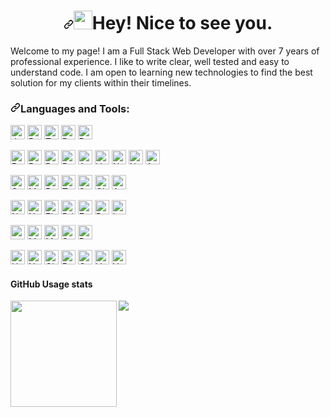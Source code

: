 <h1 align="center"><a id="user-content-hi-im-adam" class="anchor" aria-hidden="true" href="#hi-im-adam"><svg class="octicon octicon-link" viewBox="0 0 16 16" version="1.1" width="16" height="16" aria-hidden="true"><path fill-rule="evenodd" d="M7.775 3.275a.75.75 0 001.06 1.06l1.25-1.25a2 2 0 112.83 2.83l-2.5 2.5a2 2 0 01-2.83 0 .75.75 0 00-1.06 1.06 3.5 3.5 0 004.95 0l2.5-2.5a3.5 3.5 0 00-4.95-4.95l-1.25 1.25zm-4.69 9.64a2 2 0 010-2.83l2.5-2.5a2 2 0 012.83 0 .75.75 0 001.06-1.06 3.5 3.5 0 00-4.95 0l-2.5 2.5a3.5 3.5 0 004.95 4.95l1.25-1.25a.75.75 0 00-1.06-1.06l-1.25 1.25a2 2 0 01-2.83 0z"></path></svg></a><a target="_blank" rel="noopener noreferrer" href="https://raw.githubusercontent.com/iampavangandhi/iampavangandhi/master/gifs/Hi.gif"><img src="https://raw.githubusercontent.com/iampavangandhi/iampavangandhi/master/gifs/Hi.gif" width="30px" style="max-width:100%;"></a>Hey! Nice to see you.</h1>
Welcome to my page!
I am a Full Stack Web Developer with over 7 years of professional experience. I like to write clear, well tested and easy to understand code. I am open to learning new technologies to find the best solution for my clients within their timelines.

<h3><a id="user-content-things-i-code-with" class="anchor" aria-hidden="true" href="#things-i-code-with"><svg class="octicon octicon-link" viewBox="0 0 16 16" version="1.1" width="16" height="16" aria-hidden="true"><path fill-rule="evenodd" d="M7.775 3.275a.75.75 0 001.06 1.06l1.25-1.25a2 2 0 112.83 2.83l-2.5 2.5a2 2 0 01-2.83 0 .75.75 0 00-1.06 1.06 3.5 3.5 0 004.95 0l2.5-2.5a3.5 3.5 0 00-4.95-4.95l-1.25 1.25zm-4.69 9.64a2 2 0 010-2.83l2.5-2.5a2 2 0 012.83 0 .75.75 0 001.06-1.06 3.5 3.5 0 00-4.95 0l-2.5 2.5a3.5 3.5 0 004.95 4.95l1.25-1.25a.75.75 0 00-1.06-1.06l-1.25 1.25a2 2 0 01-2.83 0z"></path></svg></a>Languages and Tools:</h3>

<p>
  <a
    target="_blank"
    rel="noopener noreferrer"
    href="https://camo.githubusercontent.com/0734b6e3e51fd74ee64632164fe978eeaa0fdc4c3bc8d05b7d47e03c4d8a3203/68747470733a2f2f696d672e736869656c64732e696f2f62616467652f4a6176615363726970742d4637444631453f7374796c653d666c6174266c6f676f3d6a617661736372697074266c6f676f436f6c6f723d626c61636b"
    ><img
      src="https://camo.githubusercontent.com/0734b6e3e51fd74ee64632164fe978eeaa0fdc4c3bc8d05b7d47e03c4d8a3203/68747470733a2f2f696d672e736869656c64732e696f2f62616467652f4a6176615363726970742d4637444631453f7374796c653d666c6174266c6f676f3d6a617661736372697074266c6f676f436f6c6f723d626c61636b"
      alt="Javascript"
      data-canonical-src="https://img.shields.io/badge/JavaScript-F7DF1E?style=flat&amp;logo=javascript&amp;logoColor=black"
      style="max-width: auto; height: 23px; "
  /></a>
  <a
    target="_blank"
    rel="noopener noreferrer"
    href="https://camo.githubusercontent.com/130ff6c2a2acacb2079da19ee675d2c11128b4f72c7afdb6569f6d16ebe11056/68747470733a2f2f696d672e736869656c64732e696f2f62616467652f2d707974686f6e2d3337373641423f7374796c653d666c61742d737175617265266c6f676f3d507974686f6e266c6f676f436f6c6f723d7768697465"
    ><img
      src="https://camo.githubusercontent.com/130ff6c2a2acacb2079da19ee675d2c11128b4f72c7afdb6569f6d16ebe11056/68747470733a2f2f696d672e736869656c64732e696f2f62616467652f2d707974686f6e2d3337373641423f7374796c653d666c61742d737175617265266c6f676f3d507974686f6e266c6f676f436f6c6f723d7768697465"
      alt="Python"
      data-canonical-src="https://img.shields.io/badge/Python-F7DF1E?style=flat&amp;logo=python&amp;logoColor=black"
      style="max-width: auto; height: 23px; "
  /></a>
  <a
    target="_blank"
    rel="noopener noreferrer"
    href="https://camo.githubusercontent.com/6cf9abe9d706421df40ff4feff208a5728df2b77f9eb21f24d09df00a0d69203/68747470733a2f2f696d672e736869656c64732e696f2f62616467652f547970655363726970742d3030374143433f7374796c653d666f722d7468652d6261646765266c6f676f3d74797065736372697074266c6f676f436f6c6f723d7768697465"
    ><img
      src="https://camo.githubusercontent.com/6cf9abe9d706421df40ff4feff208a5728df2b77f9eb21f24d09df00a0d69203/68747470733a2f2f696d672e736869656c64732e696f2f62616467652f547970655363726970742d3030374143433f7374796c653d666f722d7468652d6261646765266c6f676f3d74797065736372697074266c6f676f436f6c6f723d7768697465"
      alt="Typescript"
      data-canonical-src="https://img.shields.io/badge/TypeScript-007ACC?style=for-the-badge&logo=typescript&logoColor=white"
      style="height: 23px; max-width: auto"
  /></a>
  <a
    target="_blank"
    rel="noopener noreferrer"
    href="https://camo.githubusercontent.com/02914afc1f51d55c8acac01c200a410efd74fffdff325678f6df6c22ae68a7ee/68747470733a2f2f696d672e736869656c64732e696f2f62616467652f5048502d3737374242343f7374796c653d666f722d7468652d6261646765266c6f676f3d706870266c6f676f436f6c6f723d7768697465"
    ><img
      src="https://camo.githubusercontent.com/02914afc1f51d55c8acac01c200a410efd74fffdff325678f6df6c22ae68a7ee/68747470733a2f2f696d672e736869656c64732e696f2f62616467652f5048502d3737374242343f7374796c653d666f722d7468652d6261646765266c6f676f3d706870266c6f676f436f6c6f723d7768697465"
      alt="PHP"
      data-canonical-src="https://img.shields.io/badge/PHP-777BB4?style=for-the-badge&logo=php&logoColor=white"
      style="height: 23px; max-width: auto"
  /></a>
  <a
    target="_blank"
    rel="noopener noreferrer"
    href="https://camo.githubusercontent.com/7f611eb7fa49f2b2cf006f5164f75e1b4fafd3d967bfe0b00b717d3a10ebd44d/68747470733a2f2f696d672e736869656c64732e696f2f62616467652f527562792d4343333432443f7374796c653d666f722d7468652d6261646765266c6f676f3d72756279266c6f676f436f6c6f723d7768697465"
    ><img
      src="https://camo.githubusercontent.com/7f611eb7fa49f2b2cf006f5164f75e1b4fafd3d967bfe0b00b717d3a10ebd44d/68747470733a2f2f696d672e736869656c64732e696f2f62616467652f527562792d4343333432443f7374796c653d666f722d7468652d6261646765266c6f676f3d72756279266c6f676f436f6c6f723d7768697465"
      alt="Ruby"
      data-canonical-src="https://img.shields.io/badge/Ruby-CC342D?style=for-the-badge&logo=ruby&logoColor=white"
      style="height: 23px; max-width: auto"
  /></a>
</p>
  

<p>
  <a
    target="_blank"
    rel="noopener noreferrer"
    href="https://camo.githubusercontent.com/e10320df09d2d95e5a1cc8f0ce1b52538db9d62eff2725f3a594995babae60c7/68747470733a2f2f696d672e736869656c64732e696f2f62616467652f52656163742d3230323332413f7374796c653d666c6174266c6f676f3d7265616374266c6f676f436f6c6f723d363144414642"
    ><img
      src="https://camo.githubusercontent.com/e10320df09d2d95e5a1cc8f0ce1b52538db9d62eff2725f3a594995babae60c7/68747470733a2f2f696d672e736869656c64732e696f2f62616467652f52656163742d3230323332413f7374796c653d666c6174266c6f676f3d7265616374266c6f676f436f6c6f723d363144414642"
      alt="React"
      data-canonical-src="https://img.shields.io/badge/React-20232A?style=flat&amp;logo=react&amp;logoColor=61DAFB"
      style="max-width: auto; height: 23px; "
  /></a>
  <a
    target="_blank"
    rel="noopener noreferrer"
    href="https://camo.githubusercontent.com/ab492acda3600d641aa87a179c5cfa09875c198809045d835210a381edae87b9/68747470733a2f2f696d672e736869656c64732e696f2f62616467652f52656163745f526f757465722d4341343234353f7374796c653d666c6174266c6f676f3d72656163742d726f75746572266c6f676f436f6c6f723d7768697465"
    ><img
      src="https://camo.githubusercontent.com/ab492acda3600d641aa87a179c5cfa09875c198809045d835210a381edae87b9/68747470733a2f2f696d672e736869656c64732e696f2f62616467652f52656163745f526f757465722d4341343234353f7374796c653d666c6174266c6f676f3d72656163742d726f75746572266c6f676f436f6c6f723d7768697465"
      alt="React-router"
      data-canonical-src="https://img.shields.io/badge/React_Router-CA4245?style=flat&amp;logo=react-router&amp;logoColor=white"
      style="max-width: auto; height: 23px; "
  /></a>
  <a
    target="_blank"
    rel="noopener noreferrer"
    href="https://camo.githubusercontent.com/71af087f3233041f5dcdcdf4ce1f5a39026cd9aa695b5f28aa509f603f6404e4/68747470733a2f2f696d672e736869656c64732e696f2f62616467652f52656475782d3539334438383f7374796c653d666c6174266c6f676f3d7265647578266c6f676f436f6c6f723d7768697465"
    ><img
      src="https://camo.githubusercontent.com/71af087f3233041f5dcdcdf4ce1f5a39026cd9aa695b5f28aa509f603f6404e4/68747470733a2f2f696d672e736869656c64732e696f2f62616467652f52656475782d3539334438383f7374796c653d666c6174266c6f676f3d7265647578266c6f676f436f6c6f723d7768697465"
      alt="Redux"
      data-canonical-src="https://img.shields.io/badge/Redux-593D88?style=flat&amp;logo=redux&amp;logoColor=white"
      style="max-width: auto; height: 23px; "
  /></a>
  <a
    target="_blank"
    rel="noopener noreferrer"
    href="https://camo.githubusercontent.com/dc37ea9cc0a378680d407a6ce6930bdd2c6b982a7284317798630bae82c48b3c/68747470733a2f2f696d672e736869656c64732e696f2f62616467652f2d52784a732d4237313738433f7374796c653d666c61742d737175617265266c6f676f3d726561637469766578266c6f676f436f6c6f723d7768697465"
    ><img
      src="https://camo.githubusercontent.com/dc37ea9cc0a378680d407a6ce6930bdd2c6b982a7284317798630bae82c48b3c/68747470733a2f2f696d672e736869656c64732e696f2f62616467652f2d52784a732d4237313738433f7374796c653d666c61742d737175617265266c6f676f3d726561637469766578266c6f676f436f6c6f723d7768697465"
      alt="Rxjs"
      data-canonical-src="https://img.shields.io/badge/Rxjs-593D88?style=flat&amp;logo=Rxjs&amp;logoColor=white"
      style="max-width: auto; height: 23px; "
  /></a>
  <a
    target="_blank"
    rel="noopener noreferrer"
    href="https://camo.githubusercontent.com/ff2baf6c78c6a722f95c6b0ef52f409d7f50ffaccb826483b3a669b967ddbc67/68747470733a2f2f696d672e736869656c64732e696f2f62616467652f2d416e67756c61722d4444303033313f7374796c653d666c61742d737175617265266c6f676f3d616e67756c6172266c6f676f436f6c6f723d7768697465"
    ><img
      src="https://camo.githubusercontent.com/ff2baf6c78c6a722f95c6b0ef52f409d7f50ffaccb826483b3a669b967ddbc67/68747470733a2f2f696d672e736869656c64732e696f2f62616467652f2d416e67756c61722d4444303033313f7374796c653d666c61742d737175617265266c6f676f3d616e67756c6172266c6f676f436f6c6f723d7768697465"
      alt="Angular"
      data-canonical-src="https://img.shields.io/badge/Angular-20232A?style=flat&amp;logo=angular&amp;logoColor=61DAFB"
      style="max-width: auto; height: 23px; "
  /></a>
    <a
    target="_blank"
    rel="noopener noreferrer"
    href="https://camo.githubusercontent.com/50d43af9b68ef63015963f40aac894898d7c655ed221f0bce5013787a68aba26/68747470733a2f2f696d672e736869656c64732e696f2f62616467652f5675652e6a732d3335343935453f7374796c653d666f722d7468652d6261646765266c6f676f3d767565646f746a73266c6f676f436f6c6f723d344643303844"
    ><img
      src="https://camo.githubusercontent.com/50d43af9b68ef63015963f40aac894898d7c655ed221f0bce5013787a68aba26/68747470733a2f2f696d672e736869656c64732e696f2f62616467652f5675652e6a732d3335343935453f7374796c653d666f722d7468652d6261646765266c6f676f3d767565646f746a73266c6f676f436f6c6f723d344643303844"
      alt="Vue"
      data-canonical-src="https://img.shields.io/badge/Vue.js-35495E?style=for-the-badge&logo=vuedotjs&logoColor=4FC08D"
      style="height: 23px; max-width: auto"
  /></a>
    <a
    target="_blank"
    rel="noopener noreferrer"
    href="https://camo.githubusercontent.com/a2ef46f4aec1799b4366d5dd9e4cc60c250b9a4a1e0a4cea21bae63660b63a25/68747470733a2f2f696d672e736869656c64732e696f2f62616467652f6e6578742e6a732d3030303030303f7374796c653d666f722d7468652d6261646765266c6f676f3d6e657874646f746a73266c6f676f436f6c6f723d7768697465"
    ><img
      src="https://camo.githubusercontent.com/a2ef46f4aec1799b4366d5dd9e4cc60c250b9a4a1e0a4cea21bae63660b63a25/68747470733a2f2f696d672e736869656c64732e696f2f62616467652f6e6578742e6a732d3030303030303f7374796c653d666f722d7468652d6261646765266c6f676f3d6e657874646f746a73266c6f676f436f6c6f723d7768697465"
      alt="Next"
      data-canonical-src="https://img.shields.io/badge/next.js-000000?style=for-the-badge&logo=nextdotjs&logoColor=white"
      style="height: 23px; max-width: auto"
  /></a>
    <a
    target="_blank"
    rel="noopener noreferrer"
    href="https://camo.githubusercontent.com/a849e28bb1746e47d24747cd18dc66a40cc5cd5ba5e05fe382225561b8d1717f/68747470733a2f2f696d672e736869656c64732e696f2f62616467652f6e7578742e6a732d3030433538453f7374796c653d666f722d7468652d6261646765266c6f676f3d6e757874646f746a73266c6f676f436f6c6f723d7768697465"
    ><img
      src="https://camo.githubusercontent.com/a849e28bb1746e47d24747cd18dc66a40cc5cd5ba5e05fe382225561b8d1717f/68747470733a2f2f696d672e736869656c64732e696f2f62616467652f6e7578742e6a732d3030433538453f7374796c653d666f722d7468652d6261646765266c6f676f3d6e757874646f746a73266c6f676f436f6c6f723d7768697465"
      alt="Nuxt"
      data-canonical-src="https://img.shields.io/badge/nuxt.js-00C58E?style=for-the-badge&logo=nuxtdotjs&logoColor=white"
      style="height: 23px; max-width: auto"
  /></a>
  <a
    target="_blank"
    rel="noopener noreferrer"
    href="https://camo.githubusercontent.com/d7a4d24429861efcc537d81b833623ff3d3679477fc40bdc4327287390886e4d/68747470733a2f2f696d672e736869656c64732e696f2f62616467652f2d41706f6c6c6f2532304772617068514c2d3331314338373f7374796c653d666c61742d737175617265266c6f676f3d61706f6c6c6f2d6772617068716c266c6f676f436f6c6f723d7768697465"
    ><img
      src="https://camo.githubusercontent.com/d7a4d24429861efcc537d81b833623ff3d3679477fc40bdc4327287390886e4d/68747470733a2f2f696d672e736869656c64732e696f2f62616467652f2d41706f6c6c6f2532304772617068514c2d3331314338373f7374796c653d666c61742d737175617265266c6f676f3d61706f6c6c6f2d6772617068716c266c6f676f436f6c6f723d7768697465"
      alt="Apollo"
      data-canonical-src="https://img.shields.io/badge/Apollo-20232A?style=flat&amp;logo=Apollo&amp;logoColor=61DAFB"
      style="max-width: auto; height: 23px; "
  /></a>
</p>

<p>
 <a
    target="_blank"
    rel="noopener noreferrer"
    href="https://camo.githubusercontent.com/21104191b4f90ccf7e7b0f3c72e3b63d8150d86173f8c58787b4fc69b0603923/68747470733a2f2f696d672e736869656c64732e696f2f62616467652f536173732d4343363639393f7374796c653d666c6174266c6f676f3d73617373266c6f676f436f6c6f723d7768697465"
    ><img
      src="https://camo.githubusercontent.com/21104191b4f90ccf7e7b0f3c72e3b63d8150d86173f8c58787b4fc69b0603923/68747470733a2f2f696d672e736869656c64732e696f2f62616467652f536173732d4343363639393f7374796c653d666c6174266c6f676f3d73617373266c6f676f436f6c6f723d7768697465"
      alt="Sass"
      data-canonical-src="https://img.shields.io/badge/Sass-CC6699?style=flat&amp;logo=sass&amp;logoColor=white"
      style="max-width: auto; height: 23px; "
  /></a>
  <a
    target="_blank"
    rel="noopener noreferrer"
    href="https://camo.githubusercontent.com/2c2e3cab0541596a12e216df86e68fa554256f25826b55a068993a3edfbcd0e8/68747470733a2f2f696d672e736869656c64732e696f2f62616467652f4d6174657269616c2d2d55492d3030383143423f7374796c653d666f722d7468652d6261646765266c6f676f3d6d6174657269616c2d7569266c6f676f436f6c6f723d7768697465"
    ><img
      src="https://camo.githubusercontent.com/2c2e3cab0541596a12e216df86e68fa554256f25826b55a068993a3edfbcd0e8/68747470733a2f2f696d672e736869656c64732e696f2f62616467652f4d6174657269616c2d2d55492d3030383143423f7374796c653d666f722d7468652d6261646765266c6f676f3d6d6174657269616c2d7569266c6f676f436f6c6f723d7768697465"
      alt="Material"
      data-canonical-src="https://img.shields.io/badge/Material--UI-0081CB?style=for-the-badge&logo=material-ui&logoColor=white"
      style="height: 23px; max-width: auto"
  /></a>
  <a
    target="_blank"
    rel="noopener noreferrer"
    href="https://camo.githubusercontent.com/b13ed67c809178963ce9d538175b02649800772be1ce0cb02da5879e5614e236/68747470733a2f2f696d672e736869656c64732e696f2f62616467652f426f6f7473747261702d3536334437433f7374796c653d666f722d7468652d6261646765266c6f676f3d626f6f747374726170266c6f676f436f6c6f723d7768697465"
    ><img
      src="https://camo.githubusercontent.com/b13ed67c809178963ce9d538175b02649800772be1ce0cb02da5879e5614e236/68747470733a2f2f696d672e736869656c64732e696f2f62616467652f426f6f7473747261702d3536334437433f7374796c653d666f722d7468652d6261646765266c6f676f3d626f6f747374726170266c6f676f436f6c6f723d7768697465"
      alt="Bootstrap"
      data-canonical-src="https://img.shields.io/badge/Bootstrap-563D7C?style=for-the-badge&logo=bootstrap&logoColor=white"
      style="height: 23px; max-width: auto"
  /></a>
  <a
    target="_blank"
    rel="noopener noreferrer"
    href="https://camo.githubusercontent.com/e9b080a6541e5355827ea91b6a0302cbbc54af4705b0c6b0f1561a0957ced2fb/68747470733a2f2f696d672e736869656c64732e696f2f62616467652f5461696c77696e645f4353532d3338423241433f7374796c653d666f722d7468652d6261646765266c6f676f3d7461696c77696e642d637373266c6f676f436f6c6f723d7768697465"
    ><img
      src="https://camo.githubusercontent.com/e9b080a6541e5355827ea91b6a0302cbbc54af4705b0c6b0f1561a0957ced2fb/68747470733a2f2f696d672e736869656c64732e696f2f62616467652f5461696c77696e645f4353532d3338423241433f7374796c653d666f722d7468652d6261646765266c6f676f3d7461696c77696e642d637373266c6f676f436f6c6f723d7768697465"
      alt="Tailwind"
      data-canonical-src="https://img.shields.io/badge/Tailwind_CSS-38B2AC?style=for-the-badge&logo=tailwind-css&logoColor=white"
      style="height: 23px; max-width: auto"
  /></a>
  <a
    target="_blank"
    rel="noopener noreferrer"
    href="https://camo.githubusercontent.com/41326de293d3848e2ab0f29bf1680427128757fe6b586ceddf1097cb4eeb5ff7/68747470733a2f2f696d672e736869656c64732e696f2f62616467652f7374796c65642d2d636f6d706f6e656e74732d4442373039333f7374796c653d666f722d7468652d6261646765266c6f676f3d7374796c65642d636f6d706f6e656e7473266c6f676f436f6c6f723d7768697465"
    ><img
      src="https://camo.githubusercontent.com/41326de293d3848e2ab0f29bf1680427128757fe6b586ceddf1097cb4eeb5ff7/68747470733a2f2f696d672e736869656c64732e696f2f62616467652f7374796c65642d2d636f6d706f6e656e74732d4442373039333f7374796c653d666f722d7468652d6261646765266c6f676f3d7374796c65642d636f6d706f6e656e7473266c6f676f436f6c6f723d7768697465"
      alt="Styled components"
      data-canonical-src="https://img.shields.io/badge/styled--components-DB7093?style=for-the-badge&logo=styled-components&logoColor=white"
      style="height: 23px; max-width: auto"
  /></a>
  <a
    target="_blank"
    rel="noopener noreferrer"
    href="https://camo.githubusercontent.com/e2b86933df6ffcb85178751ad544fa0b073acabaafd9453ca060fdd43b51213d/68747470733a2f2f696d672e736869656c64732e696f2f62616467652f4368616b72612d2d55492d3331393739353f7374796c653d666f722d7468652d6261646765266c6f676f3d6368616b72612d7569266c6f676f436f6c6f723d7768697465"
    ><img
      src="https://camo.githubusercontent.com/e2b86933df6ffcb85178751ad544fa0b073acabaafd9453ca060fdd43b51213d/68747470733a2f2f696d672e736869656c64732e696f2f62616467652f4368616b72612d2d55492d3331393739353f7374796c653d666f722d7468652d6261646765266c6f676f3d6368616b72612d7569266c6f676f436f6c6f723d7768697465"
      alt="Chakra"
      data-canonical-src="https://img.shields.io/badge/Chakra--UI-319795?style=for-the-badge&logo=chakra-ui&logoColor=white"
      style="height: 23px; max-width: auto"
  /></a>
  <a
    target="_blank"
    rel="noopener noreferrer"
    href="https://camo.githubusercontent.com/153ea9822bd3d502540fb5ef39abbdc1ef69d68cef87ac49e05f6b93c6a57e94/68747470733a2f2f696d672e736869656c64732e696f2f62616467652f416e7425323044657369676e2d3138393046463f7374796c653d666f722d7468652d6261646765266c6f676f3d616e7464657369676e266c6f676f436f6c6f723d7768697465"
    ><img
      src="https://camo.githubusercontent.com/153ea9822bd3d502540fb5ef39abbdc1ef69d68cef87ac49e05f6b93c6a57e94/68747470733a2f2f696d672e736869656c64732e696f2f62616467652f416e7425323044657369676e2d3138393046463f7374796c653d666f722d7468652d6261646765266c6f676f3d616e7464657369676e266c6f676f436f6c6f723d7768697465"
      alt="AntDesign"
      data-canonical-src="https://img.shields.io/badge/Ant%20Design-1890FF?style=for-the-badge&logo=antdesign&logoColor=white"
      style="height: 23px; max-width: auto"
  /></a>
</p>  

<p>
  <a
    target="_blank"
    rel="noopener noreferrer"
    href="https://camo.githubusercontent.com/e94d5356dbffad915213783a815cfefb9fdf394b5e2f442732893fe0a6dccf26/68747470733a2f2f696d672e736869656c64732e696f2f62616467652f4e6f64652e6a732d3433383533443f7374796c653d666c6174266c6f676f3d6e6f64652e6a73266c6f676f436f6c6f723d7768697465"
    ><img
      src="https://camo.githubusercontent.com/e94d5356dbffad915213783a815cfefb9fdf394b5e2f442732893fe0a6dccf26/68747470733a2f2f696d672e736869656c64732e696f2f62616467652f4e6f64652e6a732d3433383533443f7374796c653d666c6174266c6f676f3d6e6f64652e6a73266c6f676f436f6c6f723d7768697465"
      alt="Node-js"
      data-canonical-src="https://img.shields.io/badge/Node.js-43853D?style=flat&amp;logo=node.js&amp;logoColor=white"
      style="max-width: auto; height: 23px; "
  /></a>
  <a
    target="_blank"
    rel="noopener noreferrer"
    href="https://camo.githubusercontent.com/7f8b6716845b5d9cd69f8ce04e587bb955f45040549f33cbd5e9baf464ae5e7e/68747470733a2f2f696d672e736869656c64732e696f2f62616467652f2d4e6573744a732d6561323834353f7374796c653d666c61742d737175617265266c6f676f3d6e6573746a73266c6f676f436f6c6f723d7768697465"
    ><img
      src="https://camo.githubusercontent.com/7f8b6716845b5d9cd69f8ce04e587bb955f45040549f33cbd5e9baf464ae5e7e/68747470733a2f2f696d672e736869656c64732e696f2f62616467652f2d4e6573744a732d6561323834353f7374796c653d666c61742d737175617265266c6f676f3d6e6573746a73266c6f676f436f6c6f723d7768697465"
      alt="Nest"
      data-canonical-src="https://img.shields.io/badge/Nest-43853D?style=flat&amp;logo=Nest&amp;logoColor=white"
      style="max-width: auto; height: 23px; "
  /></a>
  <a
    target="_blank"
    rel="noopener noreferrer"
    href="https://camo.githubusercontent.com/3247036052834e4ce99fc7ee13aa6b5518be941338df7982a952972c5647a5ef/68747470733a2f2f696d672e736869656c64732e696f2f62616467652f2d466c61736b2d3030303030303f7374796c653d666c61742d737175617265266c6f676f3d466c61736b266c6f676f436f6c6f723d666666666666"
    ><img
      src="https://camo.githubusercontent.com/3247036052834e4ce99fc7ee13aa6b5518be941338df7982a952972c5647a5ef/68747470733a2f2f696d672e736869656c64732e696f2f62616467652f2d466c61736b2d3030303030303f7374796c653d666c61742d737175617265266c6f676f3d466c61736b266c6f676f436f6c6f723d666666666666"
      alt="FLask"
      data-canonical-src="https://img.shields.io/badge/FLask-F7DF1E?style=flat&amp;logo=flask&amp;logoColor=black"
      style="max-width: auto; height: 23px; "
  /></a>
  <a
    target="_blank"
    rel="noopener noreferrer"
    href="https://camo.githubusercontent.com/b11ad5990163106a47b252acd22ace1f29249b66480864927c6d10f53fa6a1e7/68747470733a2f2f696d672e736869656c64732e696f2f62616467652f2d446a616e676f2d3039324532303f7374796c653d666c61742d737175617265266c6f676f3d446a616e676f266c6f676f436f6c6f723d666666666666"
    ><img
      src="https://camo.githubusercontent.com/b11ad5990163106a47b252acd22ace1f29249b66480864927c6d10f53fa6a1e7/68747470733a2f2f696d672e736869656c64732e696f2f62616467652f2d446a616e676f2d3039324532303f7374796c653d666c61742d737175617265266c6f676f3d446a616e676f266c6f676f436f6c6f723d666666666666"
      alt="DJango"
      data-canonical-src="https://img.shields.io/badge/DJango-F7DF1E?style=flat&amp;logo=django&amp;logoColor=black"
      style="max-width: auto; height: 23px; "
  /></a>
    <a
    target="_blank"
    rel="noopener noreferrer"
    href="https://camo.githubusercontent.com/f41648d00d86a96ea27c0394eb06fc93ac2c0ebc3cd90b8d81825d11390b5324/68747470733a2f2f696d672e736869656c64732e696f2f62616467652f666173746170692d3130393938393f7374796c653d666f722d7468652d6261646765266c6f676f3d46415354415049266c6f676f436f6c6f723d7768697465"
    ><img
      src="https://camo.githubusercontent.com/f41648d00d86a96ea27c0394eb06fc93ac2c0ebc3cd90b8d81825d11390b5324/68747470733a2f2f696d672e736869656c64732e696f2f62616467652f666173746170692d3130393938393f7374796c653d666f722d7468652d6261646765266c6f676f3d46415354415049266c6f676f436f6c6f723d7768697465"
      alt="Fast API"
      data-canonical-src="https://img.shields.io/badge/fastapi-109989?style=for-the-badge&logo=FASTAPI&logoColor=white"
      style="height: 23px; max-width: auto"
  /></a>
  <a
    target="_blank"
    rel="noopener noreferrer"
    href="https://camo.githubusercontent.com/1ab1a7ec3f2dd01c7960044047e96a86aed5111004c9b0b86e852eac461bedac/68747470733a2f2f696d672e736869656c64732e696f2f62616467652f527562795f6f6e5f5261696c732d4343303030303f7374796c653d666f722d7468652d6261646765266c6f676f3d727562792d6f6e2d7261696c73266c6f676f436f6c6f723d7768697465"
    ><img
      src="https://camo.githubusercontent.com/1ab1a7ec3f2dd01c7960044047e96a86aed5111004c9b0b86e852eac461bedac/68747470733a2f2f696d672e736869656c64732e696f2f62616467652f527562795f6f6e5f5261696c732d4343303030303f7374796c653d666f722d7468652d6261646765266c6f676f3d727562792d6f6e2d7261696c73266c6f676f436f6c6f723d7768697465"
      alt="Ruby_on_Rails"
      data-canonical-src="https://img.shields.io/badge/Ruby_on_Rails-F7DF1E?style=flat&amp;logo=Ruby_on_Rails&amp;logoColor=black"
      style="height:20px; max-width: auto; height: 23px; "
  /></a>
  <a
    target="_blank"
    rel="noopener noreferrer"
    href="https://camo.githubusercontent.com/316ccceb2c875497ee2197622c2040a241b8afe4ff78ab7cc0161ee2a644b8a3/68747470733a2f2f696d672e736869656c64732e696f2f62616467652f4c61726176656c2d4646324432303f7374796c653d666f722d7468652d6261646765266c6f676f3d6c61726176656c266c6f676f436f6c6f723d7768697465"
    ><img
      src="https://camo.githubusercontent.com/316ccceb2c875497ee2197622c2040a241b8afe4ff78ab7cc0161ee2a644b8a3/68747470733a2f2f696d672e736869656c64732e696f2f62616467652f4c61726176656c2d4646324432303f7374796c653d666f722d7468652d6261646765266c6f676f3d6c61726176656c266c6f676f436f6c6f723d7768697465"
      alt="Laravel"
      data-canonical-src="https://img.shields.io/badge/Laravel-FF2D20?style=for-the-badge&logo=laravel&logoColor=white"
      style="height:20px; max-width: auto; height: 23px; "
  /></a>
</p>

<p>
  <a
    target="_blank"
    rel="noopener noreferrer"
    href="https://camo.githubusercontent.com/281c069a2703e948b536500b9fd808cb4fb2496b3b66741db4013a2c89e91986/68747470733a2f2f696d672e736869656c64732e696f2f62616467652f506f737467726553514c2d3331363139323f7374796c653d666f722d7468652d6261646765266c6f676f3d706f737467726573716c266c6f676f436f6c6f723d7768697465"
    ><img
      src="https://camo.githubusercontent.com/281c069a2703e948b536500b9fd808cb4fb2496b3b66741db4013a2c89e91986/68747470733a2f2f696d672e736869656c64732e696f2f62616467652f506f737467726553514c2d3331363139323f7374796c653d666f722d7468652d6261646765266c6f676f3d706f737467726573716c266c6f676f436f6c6f723d7768697465"
      alt="postgres"
      data-canonical-src="https://img.shields.io/badge/postgres-F7DF1E?style=flat&amp;logo=postgres&amp;logoColor=black"
      style="height:20px; max-width: auto; height: 23px; "
  /></a>
  <a
    target="_blank"
    rel="noopener noreferrer"
    href="https://camo.githubusercontent.com/6ede6cf733e385080214589407d1cd6a88b3633990241eee703bbbef6b2c8051/68747470733a2f2f696d672e736869656c64732e696f2f62616467652f2d4d7953514c2d3434373941313f7374796c653d666c61742d737175617265266c6f676f3d4d7953514c266c6f676f436f6c6f723d666666666666"
    ><img
      src="https://camo.githubusercontent.com/6ede6cf733e385080214589407d1cd6a88b3633990241eee703bbbef6b2c8051/68747470733a2f2f696d672e736869656c64732e696f2f62616467652f2d4d7953514c2d3434373941313f7374796c653d666c61742d737175617265266c6f676f3d4d7953514c266c6f676f436f6c6f723d666666666666"
      alt="MySQL"
      data-canonical-src="https://img.shields.io/badge/MySQL-F7DF1E?style=flat&amp;logo=MySQL&amp;logoColor=black"
      style="height:20px; max-width: auto; height: 23px; "
  /></a>
  <a
    target="_blank"
    rel="noopener noreferrer"
    href="https://camo.githubusercontent.com/8525e7e6900fc4c5546b0442f8a2f187b802e9f40d431ac7394d2c1509234ad9/68747470733a2f2f696d672e736869656c64732e696f2f62616467652f2d4d6f6e676f44422d3133616135323f7374796c653d666c61742d737175617265266c6f676f3d6d6f6e676f6462266c6f676f436f6c6f723d7768697465"
    ><img
      src="https://camo.githubusercontent.com/8525e7e6900fc4c5546b0442f8a2f187b802e9f40d431ac7394d2c1509234ad9/68747470733a2f2f696d672e736869656c64732e696f2f62616467652f2d4d6f6e676f44422d3133616135323f7374796c653d666c61742d737175617265266c6f676f3d6d6f6e676f6462266c6f676f436f6c6f723d7768697465"
      alt="MongoDB"
      data-canonical-src="https://img.shields.io/badge/MongoDB-white?style=for-the-badge&logo=mongodb&logoColor=4EA94B"
      style="height:20px; max-width: auto; height: 23px; "
  /></a>
  <a
    target="_blank"
    rel="noopener noreferrer"
    href="https://camo.githubusercontent.com/932123bf240349f3785c02228b113b06299079e8740f480c767e8335fd6d752a/68747470733a2f2f696d672e736869656c64732e696f2f62616467652f53514c6974652d3037343035453f7374796c653d666f722d7468652d6261646765266c6f676f3d73716c697465266c6f676f436f6c6f723d7768697465"
    ><img
      src="https://camo.githubusercontent.com/932123bf240349f3785c02228b113b06299079e8740f480c767e8335fd6d752a/68747470733a2f2f696d672e736869656c64732e696f2f62616467652f53514c6974652d3037343035453f7374796c653d666f722d7468652d6261646765266c6f676f3d73716c697465266c6f676f436f6c6f723d7768697465"
      alt="SQLite"
      data-canonical-src="https://img.shields.io/badge/SQLite-07405E?style=for-the-badge&logo=sqlite&logoColor=white"
      style="height:20px; max-width: auto; height: 23px; "
  /></a>
  <a
    target="_blank"
    rel="noopener noreferrer"
    href="https://camo.githubusercontent.com/16c5d674d150e47e77738a333e74716023295715c956aaf84615cef3f50675ed/68747470733a2f2f696d672e736869656c64732e696f2f62616467652f72656469732d2532334444303033312e7376673f267374796c653d666f722d7468652d6261646765266c6f676f3d7265646973266c6f676f436f6c6f723d7768697465"
    ><img
      src="https://camo.githubusercontent.com/16c5d674d150e47e77738a333e74716023295715c956aaf84615cef3f50675ed/68747470733a2f2f696d672e736869656c64732e696f2f62616467652f72656469732d2532334444303033312e7376673f267374796c653d666f722d7468652d6261646765266c6f676f3d7265646973266c6f676f436f6c6f723d7768697465"
      alt="Redis"
      data-canonical-src="https://img.shields.io/badge/redis-%23DD0031.svg?&style=for-the-badge&logo=redis&logoColor=white"
      style="height:20px; max-width: auto; height: 23px; "
  /></a>
</p>
  
<p>
  <a
    target="_blank"
    rel="noopener noreferrer"
    href="https://camo.githubusercontent.com/983c3c179ded756667ba6a2411c1a66b0dcd5b8e2a308a379e784caf2fdd477e/68747470733a2f2f696d672e736869656c64732e696f2f62616467652f2d4865726f6b752d3433303039383f7374796c653d666c6174266c6f676f3d6865726f6b75"
    ><img
      src="https://camo.githubusercontent.com/983c3c179ded756667ba6a2411c1a66b0dcd5b8e2a308a379e784caf2fdd477e/68747470733a2f2f696d672e736869656c64732e696f2f62616467652f2d4865726f6b752d3433303039383f7374796c653d666c6174266c6f676f3d6865726f6b75"
      alt="Heroku"
      data-canonical-src="https://img.shields.io/badge/-Heroku-430098?style=flat&amp;logo=heroku"
      style="max-width: auto; height: 23px; "
  /></a>
  <a
    target="_blank"
    rel="noopener noreferrer"
    href="https://camo.githubusercontent.com/25bbdc5be2869278c78bb26e82cc65f29059699fc7b2e41bb7dc0b56828bb054/68747470733a2f2f696d672e736869656c64732e696f2f62616467652f2d4e65746c6966792d3030433742373f7374796c653d666c6174266c6f676f3d6e65746c696679266c6f676f436f6c6f723d7768697465"
    ><img
      src="https://camo.githubusercontent.com/25bbdc5be2869278c78bb26e82cc65f29059699fc7b2e41bb7dc0b56828bb054/68747470733a2f2f696d672e736869656c64732e696f2f62616467652f2d4e65746c6966792d3030433742373f7374796c653d666c6174266c6f676f3d6e65746c696679266c6f676f436f6c6f723d7768697465"
      alt="Netlify"
      data-canonical-src="https://img.shields.io/badge/-Netlify-00C7B7?style=flat&amp;logo=netlify&amp;logoColor=white"
      style="max-width: auto; height: 23px; "
  /></a>
  <a
    target="_blank"
    rel="noopener noreferrer"
    href="https://camo.githubusercontent.com/fb6586a64a7bf22f6595bc55e458aa6e1b43e1a2cf98a79ce090bfedc32cd737/68747470733a2f2f696d672e736869656c64732e696f2f62616467652f4769744875622d3130303030303f3d666c6174266c6f676f3d676974687562266c6f676f436f6c6f723d7768697465"
    ><img
      src="https://camo.githubusercontent.com/fb6586a64a7bf22f6595bc55e458aa6e1b43e1a2cf98a79ce090bfedc32cd737/68747470733a2f2f696d672e736869656c64732e696f2f62616467652f4769744875622d3130303030303f3d666c6174266c6f676f3d676974687562266c6f676f436f6c6f723d7768697465"
      alt="Github"
      data-canonical-src="https://img.shields.io/badge/GitHub-100000?=flat&amp;logo=github&amp;logoColor=white"
      style="max-width: auto; height: 23px; "
  /></a>
  <a
    target="_blank"
    rel="noopener noreferrer"
    href="https://camo.githubusercontent.com/4d015bf250194995d899a5d2b90babf1afc4458c1589b93e58fdfa4119749a49/68747470733a2f2f696d672e736869656c64732e696f2f62616467652f2d446f636b65722d3436613266313f7374796c653d666c61742d737175617265266c6f676f3d646f636b6572266c6f676f436f6c6f723d7768697465"
    ><img
      src="https://camo.githubusercontent.com/4d015bf250194995d899a5d2b90babf1afc4458c1589b93e58fdfa4119749a49/68747470733a2f2f696d672e736869656c64732e696f2f62616467652f2d446f636b65722d3436613266313f7374796c653d666c61742d737175617265266c6f676f3d646f636b6572266c6f676f436f6c6f723d7768697465"
      alt="Docker"
      data-canonical-src="https://img.shields.io/badge/Docker-100000?=flat&amp;logo=Docker&amp;logoColor=white"
      style="max-width: auto; height: 23px; "
  /></a>
  <a
    target="_blank"
    rel="noopener noreferrer"
    href="https://camo.githubusercontent.com/e77d91be80f19fcb29eb905affdb1d1148161890861cd50c309852583a76f45c/68747470733a2f2f696d672e736869656c64732e696f2f62616467652f2d476f6f676c655f436c6f75645f506c6174666f726d2d3161373365383f7374796c653d666c61742d737175617265266c6f676f3d676f6f676c652d636c6f7564266c6f676f436f6c6f723d7768697465"
    ><img
      src="https://camo.githubusercontent.com/e77d91be80f19fcb29eb905affdb1d1148161890861cd50c309852583a76f45c/68747470733a2f2f696d672e736869656c64732e696f2f62616467652f2d476f6f676c655f436c6f75645f506c6174666f726d2d3161373365383f7374796c653d666c61742d737175617265266c6f676f3d676f6f676c652d636c6f7564266c6f676f436f6c6f723d7768697465"
      alt="GCP"
      data-canonical-src="https://img.shields.io/badge/GCP-100000?=flat&amp;logo=GCP&amp;logoColor=white"
      style="max-width: auto; height: 23px; "
  /></a>
  <a
    target="_blank"
    rel="noopener noreferrer"
    href="https://camo.githubusercontent.com/e6ef009419060e2564351f731d2f6a2ad9127c6fd3db6d7821ab6dcdba30df4e/68747470733a2f2f696d672e736869656c64732e696f2f62616467652f53616c6573666f7263652d3030413145303f7374796c653d666f722d7468652d6261646765266c6f676f3d53616c6573666f726365266c6f676f436f6c6f723d7768697465"
    ><img
      src="https://camo.githubusercontent.com/e6ef009419060e2564351f731d2f6a2ad9127c6fd3db6d7821ab6dcdba30df4e/68747470733a2f2f696d672e736869656c64732e696f2f62616467652f53616c6573666f7263652d3030413145303f7374796c653d666f722d7468652d6261646765266c6f676f3d53616c6573666f726365266c6f676f436f6c6f723d7768697465"
      alt="Vercel"
      data-canonical-src="https://img.shields.io/badge/Salesforce-00A1E0?style=for-the-badge&logo=Salesforce&logoColor=white"
      style="height:20px; max-width: auto; height: 23px; "
  /></a>
  <a
    target="_blank"
    rel="noopener noreferrer"
    href="https://camo.githubusercontent.com/2fae549118710fd8284be62292b9e9a6cdd561cb50d46f35938b08dc3fc2c4e7/68747470733a2f2f696d672e736869656c64732e696f2f62616467652f56657263656c2d3030303030303f7374796c653d666f722d7468652d6261646765266c6f676f3d76657263656c266c6f676f436f6c6f723d7768697465"
    ><img
      src="https://camo.githubusercontent.com/2fae549118710fd8284be62292b9e9a6cdd561cb50d46f35938b08dc3fc2c4e7/68747470733a2f2f696d672e736869656c64732e696f2f62616467652f56657263656c2d3030303030303f7374796c653d666f722d7468652d6261646765266c6f676f3d76657263656c266c6f676f436f6c6f723d7768697465"
      alt="Vercel"
      data-canonical-src="https://img.shields.io/badge/Vercel-000000?style=for-the-badge&logo=vercel&logoColor=white"
      style="height:20px; max-width: auto; height: 23px; "
  /></a>
</p>


<div>
  <h4> GitHub Usage stats</h4>
  <img height="170" align="left" src="https://github-readme-stats.vercel.app/api?username=mywork-dragon&show_icons=true&theme=vue-dark&count_private=true" />
  <img src="https://github-readme-stats.vercel.app/api/top-langs/?username=mywork-dragon&layout=compact&theme=vue-dark" />
</div>

<!---
mywork-dragon/mywork-dragon is a ✨ special ✨ repository because its `README.md` (this file) appears on your GitHub profile.
You can click the Preview link to take a look at your changes.
--->


